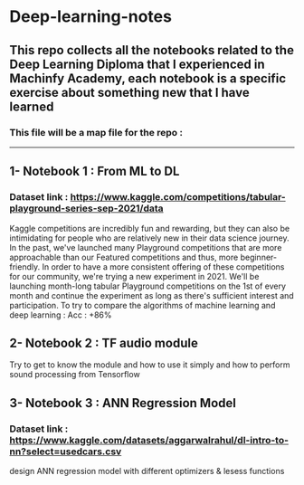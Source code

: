 # Deep-learning-notes
## This repo collects all the notebooks related to the Deep Learning Diploma that I experienced in Machinfy Academy, each notebook is a specific exercise about something new that I have learned
### This file will be a map file for the repo :
______________________________________________________________________________________________________________________
## 1- Notebook 1 : From ML to DL 
### Dataset link : https://www.kaggle.com/competitions/tabular-playground-series-sep-2021/data
Kaggle competitions are incredibly fun and rewarding, but they can also be intimidating for people who are relatively new in their data science journey. In the past, we've launched many Playground competitions that are more approachable than our Featured competitions and thus, more beginner-friendly.
In order to have a more consistent offering of these competitions for our community, we're trying a new experiment in 2021. We'll be launching month-long tabular Playground competitions on the 1st of every month and continue the experiment as long as there's sufficient interest and participation.
To try to compare the algorithms of machine learning and deep learning : Acc : +86% 

## 2- Notebook 2 : TF audio module
Try to get to know the module and how to use it simply and how to perform sound processing from Tensorflow

## 3- Notebook 3 : ANN Regression Model 
###  Dataset link : https://www.kaggle.com/datasets/aggarwalrahul/dl-intro-to-nn?select=usedcars.csv
design ANN regression model with different optimizers & lesess functions 
